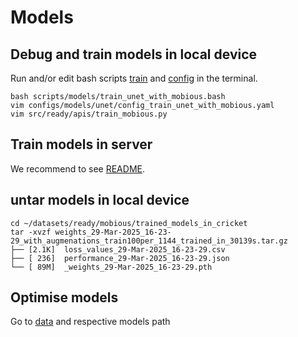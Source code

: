 # Models

## Debug and train models in local device
Run and/or edit bash scripts [train](../../scripts/models/train_unet_with_mobious.bash) and [config](../../configs/models/unet/config_train_unet_with_mobious.yaml) in the terminal.
```
bash scripts/models/train_unet_with_mobious.bash
vim configs/models/unet/config_train_unet_with_mobious.yaml
vim src/ready/apis/train_mobious.py
```

## Train models in server
We recommend to see [README](../cricket/README.md).

## untar models in local device
```
cd ~/datasets/ready/mobious/trained_models_in_cricket
tar -xvzf weights_29-Mar-2025_16-23-29_with_augmenations_train100per_1144_trained_in_30139s.tar.gz
├── [2.1K]  loss_values_29-Mar-2025_16-23-29.csv
├── [ 236]  performance_29-Mar-2025_16-23-29.json
└── [ 89M]  _weights_29-Mar-2025_16-23-29.pth
```

## Optimise models
Go to [data](../../data/) and respective models path 
